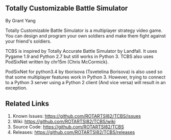 Totally Customizable Battle Simulator
------------------------------------
By Grant Yang


Totally Customizable Battle Simulator is a multiplayer strategy video game.
You can design and program your own soldiers and make them fight against your
friend's soldiers.

TCBS is inspired by Totally Accurate Battle Simulator
by Landfall. It uses Pygame 1.9 and Python 2.7 but
still works in Python 3. TCBS also uses PodSixNet
written by chr15m (Chris McCormick).

PodSixNet for python3.4 by tborisova (Tsvetelina Borisova)
is also used so that some multiplayer features work in Python 3.
However, trying to connect to a Python 3 server using a Python 2 client
(And vice versa) will result in an exception.

Related Links
--------------

1. Known Issues: https://github.com/ROTARTSI82/TCBS/issues
2. Wiki: https://github.com/ROTARTSI82/TCBS/wiki
3. Source Code: https://github.com/ROTARTSI82/TCBS
4. Releases: https://github.com/ROTARTSI82/TCBS/releases
